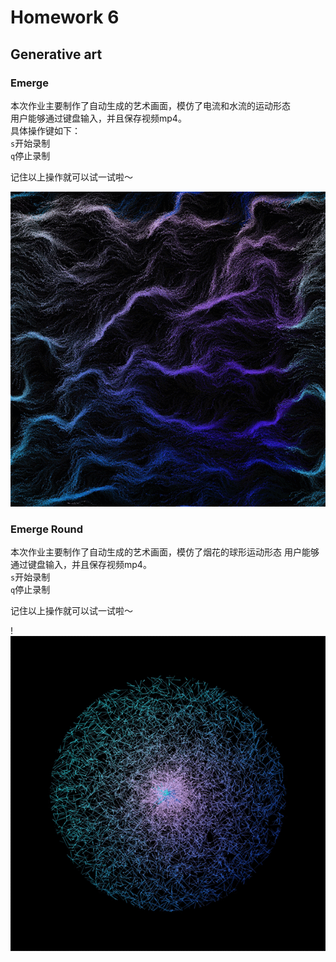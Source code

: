 # Homework 6
## Generative art
### Emerge

本次作业主要制作了自动生成的艺术画面，模仿了电流和水流的运动形态  
用户能够通过键盘输入，并且保存视频mp4。  
具体操作键如下：  
``s``开始录制  
``q``停止录制  

记住以上操作就可以试一试啦～

![illustration](https://github.com/forexample7/518370910116-WANGJENNY/blob/main/Week06/emerge/hello2.gif)

### Emerge Round

本次作业主要制作了自动生成的艺术画面，模仿了烟花的球形运动形态
用户能够通过键盘输入，并且保存视频mp4。  
``s``开始录制  
``q``停止录制  

记住以上操作就可以试一试啦～

!![illustration](https://github.com/forexample7/518370910116-WANGJENNY/blob/main/Week06/emerge_round/hello2.gif)
